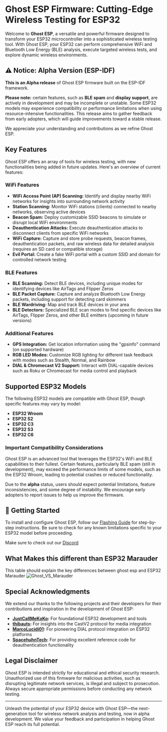 # Ghost ESP Firmware: Cutting-Edge Wireless Testing for ESP32

Welcome to **Ghost ESP**, a versatile and powerful firmware designed to transform your ESP32 microcontroller into a sophisticated wireless testing tool. With Ghost ESP, your ESP32 can perform comprehensive WiFi and Bluetooth Low Energy (BLE) analysis, execute targeted wireless tests, and explore dynamic wireless environments.

## ⚠️ Notice: Alpha Version (ESP-IDF)

**This is an Alpha release** of Ghost ESP firmware built on the ESP-IDF framework.

**Please note:** certain features, such as **BLE spam** and **display support**, are actively in development and may be incomplete or unstable. Some ESP32 models may experience compatibility or performance limitations when using resource-intensive functionalities. This release aims to gather feedback from early adopters, which will guide improvements toward a stable release.

We appreciate your understanding and contributions as we refine Ghost ESP.

## Key Features

Ghost ESP offers an array of tools for wireless testing, with new functionalities being added in future updates. Here's an overview of current features:

### WiFi Features
- **WiFi Access Point (AP) Scanning:** Identify and display nearby WiFi networks for insights into surrounding network activity
- **Station Scanning:** Monitor WiFi stations (clients) connected to nearby networks, observing active devices
- **Beacon Spam:** Deploy customizable SSID beacons to simulate or disrupt local WiFi environments
- **Deauthentication Attacks:** Execute deauthentication attacks to disconnect clients from specific WiFi networks
- **WiFi Capture:** Capture and store probe requests, beacon frames, deauthentication packets, and raw wireless data for detailed analysis (requires an SD card or compatible storage)
- **Evil Portal:** Create a fake WiFi portal with a custom SSID and domain for controlled network testing

### BLE Features
- **BLE Scanning:** Detect BLE devices, including unique modes for identifying devices like AirTags and Flipper Zeros
- **BLE Packet Capture:** Capture and analyze Bluetooth Low Energy packets, including support for detecting card skimmers
- **BLE Wardriving:** Map and track BLE devices in your area
- **BLE Detectors:** Specialized BLE scan modes to find specific devices like AirTags, Flipper Zeros, and other BLE emitters (upcoming in future versions)

### Additional Features
- **GPS Integration:** Get location information using the "gpsinfo" command (on supported hardware)
- **RGB LED Modes:** Customize RGB lighting for different task feedback with modes such as Stealth, Normal, and Rainbow
- **DIAL & Chromecast V2 Support:** Interact with DIAL-capable devices such as Roku or Chromecast for media control and playback

## Supported ESP32 Models

The following ESP32 models are compatible with Ghost ESP, though specific features may vary by model:

- **ESP32 Wroom**
- **ESP32 S2**
- **ESP32 C3**
- **ESP32 S3**
- **ESP32 C6**

### Important Compatibility Considerations

Ghost ESP is an advanced tool that leverages the ESP32's WiFi and BLE capabilities to their fullest. Certain features, particularly BLE spam (still in development), may exceed the performance limits of some models, such as the ESP32 Wroom, leading to potential crashes or reduced functionality.

Due to the **alpha** status, users should expect potential limitations, feature inconsistencies, and some degree of instability. We encourage early adopters to report issues to help us improve the firmware.

## 🚀 Getting Started

To install and configure Ghost ESP, follow our [Flashing Guide](https://github.com/Spooks4576/Ghost_ESP/wiki) for step-by-step instructions. Be sure to check for any known limitations specific to your ESP32 model before proceeding.

Make sure to check out our [Discord](https://discord.gg/PkdjxqYKe4)

## What Makes this different than ESP32 Marauder 
This table should explain the key differences between ghost esp and ESP32 Marauder
![Ghost_VS_Marauder](https://github.com/user-attachments/assets/93031584-1b6a-4cdf-ae5a-b77f4b0fcce4)


## Special Acknowledgments

We extend our thanks to the following projects and their developers for their contributions and inspiration in the development of Ghost ESP:

- **[JustCallMeKoKo](https://github.com/justcallmekoko/ESP32Marauder):** For foundational ESP32 development and tools  
- **[thibauts](https://github.com/thibauts/node-castv2-client):** For insights into the CastV2 protocol for media integration  
- **[MarcoLucidi01](https://github.com/MarcoLucidi01/ytcast/tree/master/dial):** For pioneering DIAL protocol integration on ESP32 platforms  
- **[SpacehuhnTech](https://github.com/SpacehuhnTech/esp8266_deauther):** For providing excellent reference code for deauthentication functionality  


## Legal Disclaimer

Ghost ESP is intended strictly for educational and ethical security research. Unauthorized use of this firmware for malicious activities, such as disrupting legitimate network services, is illegal and subject to prosecution. Always secure appropriate permissions before conducting any network testing.

---

Unleash the potential of your ESP32 device with Ghost ESP—the next-generation tool for wireless network analysis and testing, now in alpha development. We value your feedback and participation in helping Ghost ESP reach its full potential.
